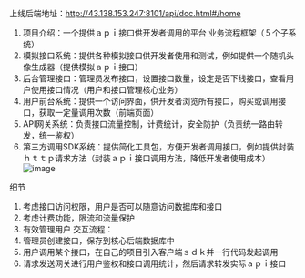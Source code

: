 上线后端地址：http://43.138.153.247:8101/api/doc.html#/home

1. 项目介绍：一个提供ａｐｉ接口供开发者调用的平台
业务流程框架（５个子系统）
1. 模拟接口系统：提供各种模拟接口供开发者使用和测试，例如提供一个随机头像生成器（提供模拟ａｐｉ接口）
2. 后台管理接口：管理员发布接口，设置接口数量，设定是否下线接口，查看用户使用接口情况（用户和接口管理核心业务）
3. 用户前台系统：提供一个访问界面，供开发者浏览所有接口，购买或调用接口，获取一定量调用次数（前端页面）
4. API网关系统：负责接口流量控制，计费统计，安全防护（负责统一路由转发，统一鉴权）
5. 第三方调用SDK系统：提供简化工具包，方便开发者调用接口，例如提供封装ｈｔｔｐ请求方法（封装ａｐｉ接口调用方法，降低开发者使用成本）
![image](https://github.com/jackloveqq/yupiapi/assets/88128240/764144fe-e34e-42ea-b7fc-8d2fe53ada8b)

细节
1. 考虑接口访问权限，用户是否可以随意访问数据库和接口
2. 考虑计费功能，限流和流量保护
3. 有效管理用户
交互流程：
1. 管理员创建接口，保存到核心后端数据库中
2. 用户调用某个接口，在自己的项目引入客户端ｓｄｋ并一行代码发起调用
3. 请求发送网关进行用户鉴权和接口调用统计，然后请求转发实际ａｐｉ接口


















